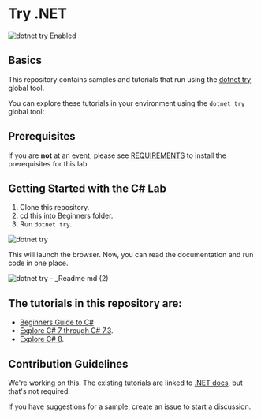 # Try .NET

![dotnet try Enabled](https://img.shields.io/badge/Try_.NET-Enabled-501078.svg)

## Basics

This repository contains samples and tutorials that run using the [dotnet try](https://github.com/dotnet/try) global tool.

You can explore these tutorials in your environment using the `dotnet try` global tool:

## Prerequisites

If you are **not** at an event, please see [REQUIREMENTS](REQUIREMENTS.md) to install the prerequisites for this lab.

## Getting Started with the C# Lab
1. Clone this repository.
1. cd this into Beginners folder.
1. Run `dotnet try`.

![dotnet try](https://user-images.githubusercontent.com/2546640/57164943-ab35f080-6dc3-11e9-8230-ee521e00e428.gif)

This will launch the browser. Now, you can read the documentation and run code in one place.

![dotnet try -  _Readme md (2)](https://user-images.githubusercontent.com/2546640/57165217-737b7880-6dc4-11e9-8b4e-0e70966ac03d.gif)

## The tutorials in this repository are:
- [Beginners Guide to C#](./Beginners/Readme.md)
- [Explore C# 7 through C# 7.3](./csharp7/readme.md).
- [Explore C# 8](./csharp8/readme.md).

## Contribution Guidelines

We're working on this. The existing tutorials are linked to [.NET docs](https://github.com/dotnet/docs), but that's not required.

If you have suggestions for a sample, create an issue to start a discussion.
